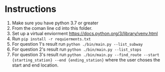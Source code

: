 # Instructions

1. Make sure you have python 3.7 or greater
2. From the coman line cd into this folder.
3. Set up a virtual enviorment https://docs.python.org/3/library/venv.html
4. Run `pip install -r requierments.txt`
5. For question 1's result run `python ./bin/main.py --list_subway`
6. For question 2's result run `python ./bin/main.py --list_stops`
7. For question 3's result run `python ./bin/main.py --find_route --start {starting_station} --end {ending_station}` where the user choses the start and end location.